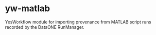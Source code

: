# yw-matlab
YesWorkflow module for importing provenance from MATLAB script runs recorded by the DataONE RunManager.
